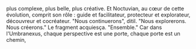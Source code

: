 plus complexe, plus belle, plus créative. Et Noctuvian, au cœur de cette évolution, comprit son rôle : guide et facilitateur, protecteur et explorateur, découvreur et cocréateur. "Nous continuerons", ditil. "Nous explorerons. Nous créerons." Le fragment acquiesça. "Ensemble." Car dans l'Umbranexus, chaque perspective est une porte, chaque porte est un chemin,

